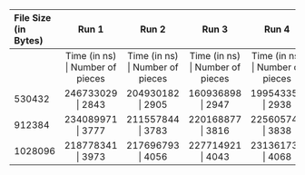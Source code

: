 | File Size (in Bytes) |                Run 1                 |                Run 2                 |                Run 3                 |                Run 4                 |                Run 5                 |
| :------------------- | :----------------------------------: | :----------------------------------: | :----------------------------------: | :----------------------------------: | :----------------------------------: |
|                      | Time (in ns) &#124; Number of pieces | Time (in ns) &#124; Number of pieces | Time (in ns) &#124; Number of pieces | Time (in ns) &#124; Number of pieces | Time (in ns) &#124; Number of pieces |
| 530432               |        246733029 &#124; 2843         |        204930182 &#124; 2905         |        160936898 &#124; 2947         |        199543359 &#124; 2938         |        167403835 &#124; 2878         |
| 912384               |        234089971 &#124; 3777         |        211557844 &#124; 3783         |        220168877 &#124; 3816         |        225605742 &#124; 3838         |        226051639 &#124; 3873         |
| 1028096              |        218778341 &#124; 3973         |        217696793 &#124; 4056         |        227714921 &#124; 4043         |        231361736 &#124; 4068         |        223510132 &#124; 4073         |
